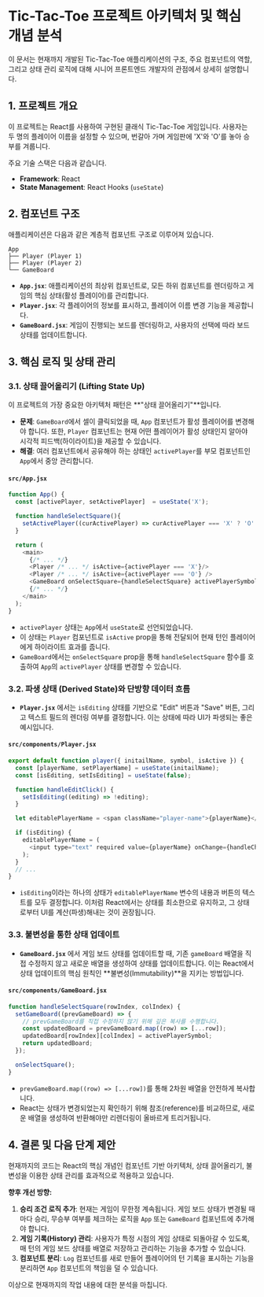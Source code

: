 # Tic-Tac-Toe 프로젝트 아키텍처 및 핵심 개념 분석

이 문서는 현재까지 개발된 Tic-Tac-Toe 애플리케이션의 구조, 주요 컴포넌트의 역할, 그리고 상태 관리 로직에 대해 시니어 프론트엔드 개발자의 관점에서 상세히 설명합니다.

## 1. 프로젝트 개요

이 프로젝트는 React를 사용하여 구현된 클래식 Tic-Tac-Toe 게임입니다. 사용자는 두 명의 플레이어 이름을 설정할 수 있으며, 번갈아 가며 게임판에 'X'와 'O'를 놓아 승부를 겨룹니다.

주요 기술 스택은 다음과 같습니다.

- **Framework**: React
- **State Management**: React Hooks (`useState`)

## 2. 컴포넌트 구조

애플리케이션은 다음과 같은 계층적 컴포넌트 구조로 이루어져 있습니다.

```
App
├── Player (Player 1)
├── Player (Player 2)
└── GameBoard
```

- **`App.jsx`**: 애플리케이션의 최상위 컴포넌트로, 모든 하위 컴포넌트를 렌더링하고 게임의 핵심 상태(활성 플레이어)를 관리합니다.
- **`Player.jsx`**: 각 플레이어의 정보를 표시하고, 플레이어 이름 변경 기능을 제공합니다.
- **`GameBoard.jsx`**: 게임이 진행되는 보드를 렌더링하고, 사용자의 선택에 따라 보드 상태를 업데이트합니다.

## 3. 핵심 로직 및 상태 관리

### 3.1. 상태 끌어올리기 (Lifting State Up)

이 프로젝트의 가장 중요한 아키텍처 패턴은 **"상태 끌어올리기"**입니다.

- **문제**: `GameBoard`에서 셀이 클릭되었을 때, `App` 컴포넌트가 활성 플레이어를 변경해야 합니다. 또한, `Player` 컴포넌트는 현재 어떤 플레이어가 활성 상태인지 알아야 시각적 피드백(하이라이트)을 제공할 수 있습니다.
- **해결**: 여러 컴포넌트에서 공유해야 하는 상태인 `activePlayer`를 부모 컴포넌트인 `App`에서 중앙 관리합니다.

#### `src/App.jsx`

```javascript
function App() {
  const [activePlayer, setActivePlayer]  = useState('X');

  function handleSelectSquare(){ 
    setActivePlayer((curActivePlayer) => curActivePlayer === 'X' ? 'O' : 'X');
  }

  return (
    <main>
      {/* ... */}
      <Player /* ... */ isActive={activePlayer === 'X'}/>
      <Player /* ... */ isActive={activePlayer === 'O'} />
      <GameBoard onSelectSquare={handleSelectSquare} activePlayerSymbol={activePlayer}/>
      {/* ... */}
    </main> 
  );
}
```

- `activePlayer` 상태는 `App`에서 `useState`로 선언되었습니다.
- 이 상태는 `Player` 컴포넌트로 `isActive` prop을 통해 전달되어 현재 턴인 플레이어에게 하이라이트 효과를 줍니다.
- `GameBoard`에서는 `onSelectSquare` prop을 통해 `handleSelectSquare` 함수를 호출하여 `App`의 `activePlayer` 상태를 변경할 수 있습니다.

### 3.2. 파생 상태 (Derived State)와 단방향 데이터 흐름

- **`Player.jsx`** 에서는 `isEditing` 상태를 기반으로 "Edit" 버튼과 "Save" 버튼, 그리고 텍스트 필드의 렌더링 여부를 결정합니다. 이는 상태에 따라 UI가 파생되는 좋은 예시입니다.

#### `src/components/Player.jsx`

```javascript
export default function player({ initailName, symbol, isActive }) {
  const [playerName, setPlayerName] = useState(initailName);
  const [isEditing, setIsEditing] = useState(false);

  function handleEditClick() {
    setIsEditing((editing) => !editing);
  }

  let editablePlayerName = <span className="player-name">{playerName}</span>;

  if (isEditing) {
    editablePlayerName = (
      <input type="text" required value={playerName} onChange={handleChange} />
    );
  }
  // ...
}
```

- `isEditing`이라는 하나의 상태가 `editablePlayerName` 변수의 내용과 버튼의 텍스트를 모두 결정합니다. 이처럼 React에서는 상태를 최소한으로 유지하고, 그 상태로부터 UI를 계산(파생)해내는 것이 권장됩니다.

### 3.3. 불변성을 통한 상태 업데이트

- **`GameBoard.jsx`** 에서 게임 보드 상태를 업데이트할 때, 기존 `gameBoard` 배열을 직접 수정하지 않고 새로운 배열을 생성하여 상태를 업데이트합니다. 이는 React에서 상태 업데이트의 핵심 원칙인 **불변성(Immutability)**을 지키는 방법입니다.

#### `src/components/GameBoard.jsx`

```javascript
function handleSelectSquare(rowIndex, colIndex) {
  setGameBoard((prevGameBoard) => {
    // prevGameBoard를 직접 수정하지 않기 위해 깊은 복사를 수행합니다.
    const updatedBoard = prevGameBoard.map((row) => [...row]);
    updatedBoard[rowIndex][colIndex] = activePlayerSymbol;
    return updatedBoard;
  });

  onSelectSquare();
}
```

- `prevGameBoard.map((row) => [...row])`를 통해 2차원 배열을 안전하게 복사합니다.
- React는 상태가 변경되었는지 확인하기 위해 참조(reference)를 비교하므로, 새로운 배열을 생성하여 반환해야만 리렌더링이 올바르게 트리거됩니다.

## 4. 결론 및 다음 단계 제안

현재까지의 코드는 React의 핵심 개념인 컴포넌트 기반 아키텍처, 상태 끌어올리기, 불변성을 이용한 상태 관리를 효과적으로 적용하고 있습니다.

**향후 개선 방향:**

1.  **승리 조건 로직 추가**: 현재는 게임이 무한정 계속됩니다. 게임 보드 상태가 변경될 때마다 승리, 무승부 여부를 체크하는 로직을 `App` 또는 `GameBoard` 컴포넌트에 추가해야 합니다.
2.  **게임 기록(History) 관리**: 사용자가 특정 시점의 게임 상태로 되돌아갈 수 있도록, 매 턴의 게임 보드 상태를 배열로 저장하고 관리하는 기능을 추가할 수 있습니다.
3.  **컴포넌트 분리**: `Log` 컴포넌트를 새로 만들어 플레이어의 턴 기록을 표시하는 기능을 분리하면 `App` 컴포넌트의 책임을 덜 수 있습니다.

이상으로 현재까지의 작업 내용에 대한 분석을 마칩니다.
